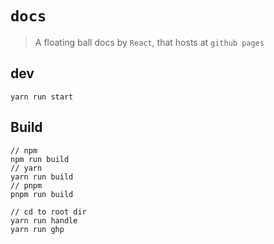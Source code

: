 # `docs`

> A floating ball docs by `React`, that hosts at `github pages`

## dev

```
yarn run start
```

## Build

```
// npm
npm run build
// yarn
yarn run build
// pnpm
pnpm run build

// cd to root dir
yarn run handle
yarn run ghp
```
